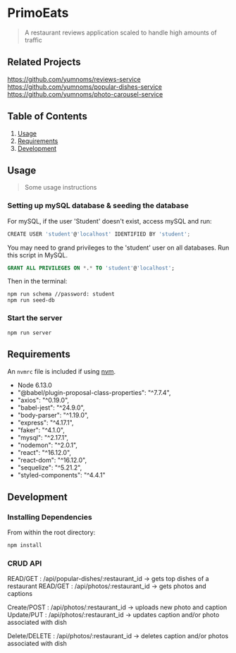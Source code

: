 # PrimoEats

> A restaurant reviews application scaled to handle high amounts of traffic

## Related Projects

https://github.com/yumnoms/reviews-service
https://github.com/yumnoms/popular-dishes-service
https://github.com/yumnoms/photo-carousel-service


## Table of Contents

1. [Usage](#Usage)
2. [Requirements](#requirements)
3. [Development](#development)

## Usage

> Some usage instructions

### Setting up mySQL database & seeding the database

For mySQL, if the user 'Student' doesn't exist, access mySQL and run:

```javascript
CREATE USER 'student'@'localhost' IDENTIFIED BY 'student';
```

You may need to grand privileges to the 'student' user on all databases. Run this script in MySQL.

```sql
GRANT ALL PRIVILEGES ON *.* TO 'student'@'localhost';
```

Then in the terminal:

```
npm run schema //password: student
npm run seed-db

```



### Start the server

```
npm run server

```

## Requirements

An `nvmrc` file is included if using [nvm](https://github.com/creationix/nvm).

- Node 6.13.0
- "@babel/plugin-proposal-class-properties": "^7.7.4",
- "axios": "^0.19.0",
- "babel-jest": "^24.9.0",
- "body-parser": "^1.19.0",
- "express": "^4.17.1",
- "faker": "^4.1.0",
- "mysql": "^2.17.1",
- "nodemon": "^2.0.1",
- "react": "^16.12.0",
- "react-dom": "^16.12.0",
- "sequelize": "^5.21.2",
- "styled-components": "^4.4.1"

## Development

### Installing Dependencies

From within the root directory:

```sh
npm install
```


### CRUD API



READ/GET : /api/popular-dishes/:restaurant_id -> gets top dishes of a restaurant
READ/GET : /api/photos/:restaurant_id -> gets photos and captions

Create/POST : /api/photos/:restaurant_id -> uploads new photo and caption
Update/PUT : /api/photos/:restaurant_id -> updates caption and/or photo associated with dish

Delete/DELETE : /api/photos/:restaurant_id -> deletes caption and/or photos associated with dish
